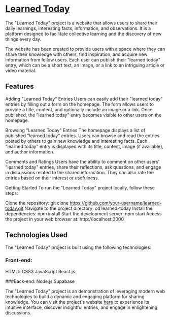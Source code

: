  # [Learned Today](https://learned-today.netlify.app/)  
 
The "Learned Today" project is a website that allows users to share their daily learnings, interesting facts, information, and observations. It is a platform designed to facilitate collective learning and the discovery of new things every day.

The website has been created to provide users with a space where they can share their knowledge with others, find inspiration, and acquire new information from fellow users. Each user can publish their "learned today" entry, which can be a short text, an image, or a link to an intriguing article or video material.

## Features

Adding "Learned Today" Entries
Users can easily add their "learned today" entries by filling out a form on the homepage. The form allows users to provide a title, content, and optionally include an image or a link. Once published, the "learned today" entry becomes visible to other users on the homepage.

Browsing "Learned Today" Entries
The homepage displays a list of published "learned today" entries. Users can browse and read the entries posted by others to gain new knowledge and interesting facts. Each "learned today" entry is displayed with its title, content, image (if available), and author information.

Comments and Ratings
Users have the ability to comment on other users' "learned today" entries, share their reflections, ask questions, and engage in discussions related to the shared information. They can also rate the entries based on their interest or usefulness.

Getting Started
To run the "Learned Today" project locally, follow these steps:

Clone the repository: git clone https://github.com/your-username/learned-today.git
Navigate to the project directory: cd learned-today
Install the dependencies: npm install
Start the development server: npm start
Access the project in your web browser at: http://localhost:3000

## Technologies Used
The "Learned Today" project is built using the following technologies:

### Front-end:

HTML5
CSS3
JavaScript
React.js

###Back-end:
Node.js
Supabase

The "Learned Today" project is an demonstration of leveraging modern web technologies to build a dynamic and engaging platform for sharing knowledge. You can visit the project's website [here](https://learned-today.netlify.app/) to experience its intuitive interface, discover insightful entries, and engage in enlightening discussions.
